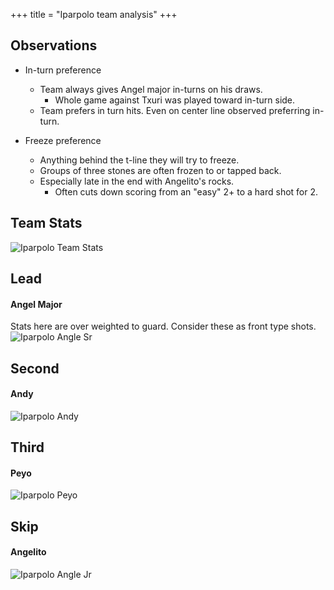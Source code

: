 +++
title = "Iparpolo team analysis"
+++

## Observations
- In-turn preference
  - Team always gives Angel major in-turns on his draws.
    - Whole game against Txuri was played toward in-turn side.
  - Team prefers in turn hits. Even on center line observed preferring in-turn.

- Freeze preference
  - Anything behind the t-line they will try to freeze.
  - Groups of three stones are often frozen to or tapped back.
  - Especially late in the end with Angelito's rocks.
    - Often cuts down scoring from an "easy" 2+ to a hard shot for 2.


## Team Stats
![Iparpolo Team Stats](/iparpolo-team-stats.png)

## Lead

#### Angel Major
Stats here are over weighted to guard. Consider these as front type shots.
![Iparpolo Angle Sr](/iparpolo-angel-sr.png)

## Second

#### Andy
![Iparpolo Andy](/iparpolo-andy.png)

## Third

#### Peyo
![Iparpolo Peyo](/iparpolo-peyo.png)

## Skip

#### Angelito
![Iparpolo Angle Jr](/iparpolo-angel-jr.png)